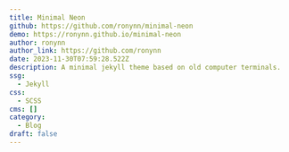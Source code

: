 ```yaml
---
title: Minimal Neon
github: https://github.com/ronynn/minimal-neon
demo: https://ronynn.github.io/minimal-neon
author: ronynn
author_link: https://github.com/ronynn
date: 2023-11-30T07:59:28.522Z
description: A minimal jekyll theme based on old computer terminals.
ssg:
  - Jekyll
css:
  - SCSS
cms: []
category:
  - Blog
draft: false
---
```

